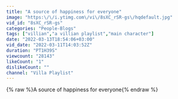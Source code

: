 ```yaml
---
title: "A source of happiness for everyone"
image: "https:\/\/i.ytimg.com\/vi\/8sXC_rSR-gs\/hqdefault.jpg"
vid_id: "8sXC_rSR-gs"
categories: "People-Blogs"
tags: ["villian","a villian playlist","main character"]
date: "2022-03-13T18:54:06+03:00"
vid_date: "2022-03-11T14:03:52Z"
duration: "PT1H39S"
viewcount: "28143"
likeCount: "1"
dislikeCount: ""
channel: "Villa Playlist"
---
```

{% raw %}A source of happiness for everyone{% endraw %}
